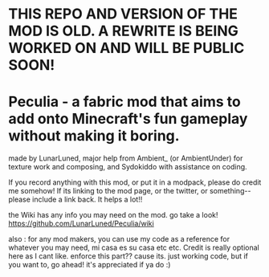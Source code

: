 # THIS REPO AND VERSION OF THE MOD IS OLD. A REWRITE IS BEING WORKED ON AND WILL BE PUBLIC SOON!


# Peculia - a fabric mod that aims to add onto Minecraft's fun gameplay without making it boring.
made by LunarLuned, major help from Ambient_ (or AmbientUnder) for texture work and composing, and Sydokiddo with assistance on coding.

If you record anything with this mod, or put it in a modpack, please do credit me somehow! If its linking to the mod page, or the twitter, or something--please include a link back. It helps a lot!!

the Wiki has any info you may need on the mod. go take a look!
https://github.com/LunarLuned/Peculia/wiki

also : for any mod makers, you can use my code as a reference for whatever you may need, mi casa es su casa etc etc. Credit is really optional here as I cant like. enforce this part?? cause its. just working code, but if you want to, go ahead! it's appreciated if ya do :)

